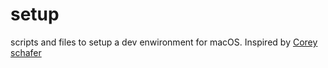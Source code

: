 # setup
scripts and files to setup a dev enwironment for macOS. Inspired by [Corey schafer](https://github.com/CoreyMSchafer/dotfiles)
